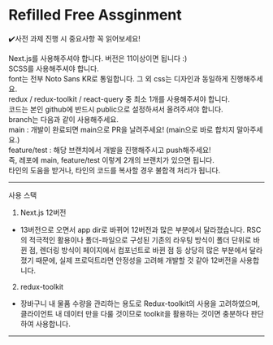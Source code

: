 # Refilled Free Assginment

✔️사전 과제 진행 시 중요사항 꼭 읽어보세요!

Next.js를 사용해주셔야 합니다. 버전은 11이상이면 됩니다 :) <br/>
SCSS를 사용해주셔야 합니다.<br/>
font는 전부 Noto Sans KR로 통일합니다. 그 외 css는 디자인과 동일하게 진행해주세요.<br/>
redux / redux-toolkit / react-query 중 최소 1개를 사용해주셔야 합니다.<br/>
코드는 본인 github에 반드시 public으로 설정하셔서 올려주셔야 합니다.<br/>
branch는 다음과 같이 사용해주세요.<br/>
main : 개발이 완료되면 main으로 PR을 날려주세요! (main으로 바로 합치지 말아주세요.)<br/>
feature/test : 해당 브랜치에서 개발을 진행해주시고 push해주세요!<br/>
즉, 레포에 main, feature/test 이렇게 2개의 브랜치가 있으면 됩니다.<br/>
타인의 도움을 받거나, 타인의 코드를 복사할 경우 불합격 처리가 됩니다.<br/>

---

사용 스택

1. Next.js 12버전

- 13버전으로 오면서 app dir로 바뀌어 12버전과 많은 부분에서 달라졌습니다. RSC의 적극적인 활용이나 폴더-파일으로 구성된 기존의 라우팅 방식이 폴더 단위로 바뀐 점, 렌더링 방식이 페이지에서 컴포넌트로 바뀐 점 등 상당히 많은 부분에서 달라졌기 때문에, 실제 프로덕트라면 안정성을 고려해 개발할 것 같아 12버전을 사용합니다.

2. redux-toolkit

- 장바구니 내 물품 수량을 관리하는 용도로 Redux-toolkit의 사용을 고려하였으며, 클라이언트 내 데이터 만을 다룰 것이므로 toolkit을 활용하는 것이면 충분하다 판단하여 사용합니다.

---
